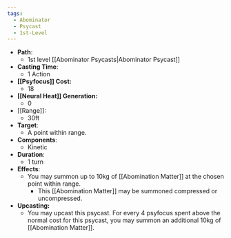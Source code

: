 ```yaml
---
tags:
  - Abominator
  - Psycast
  - 1st-Level
---
```

- **Path**:
	- 1st level [[Abominator Psycasts|Abominator Psycast]]
- **Casting Time**:
	- 1 Action
- **[[Psyfocus]] Cost:**
	- 18
- **[[Neural Heat]] Generation:**
	- 0
- [[Range]]:
	- 30ft
- **Target**:
	- A point within range.
- **Components**:
	- Kinetic
- **Duration**:
	- 1 turn
- **Effects**:
	- You may summon up to 10kg of [[Abomination Matter]] at the chosen point within range.
		- This [[Abomination Matter]] may be summoned compressed or uncompressed.
- **Upcasting:**
	- You may upcast this psycast. For every 4 psyfocus spent above the normal cost for this psycast, you may summon an additional 10kg of [[Abomination Matter]].
